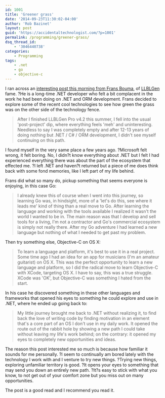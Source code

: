 ```yaml
---
id: 1001
title: 'Greener grass'
date: '2014-09-23T11:30:02-04:00'
author: 'Rob Bazinet'
layout: post
guid: 'https://accidentaltechnologist.com/?p=1001'
permalink: /programming/greener-grass/
dsq_thread_id:
    - '3046440738'
categories:
    - Programming
tags:
    - .net
    - go
    - objective-c
---
```


I ran across an [interesting post this morning from Frans Bouma](http://weblogs.asp.net/fbouma/greener-grass), of [LLBLGen](http://www.llblgen.com) fame. ?He is a long-time .NET developer who felt a bit complacent in the work he had been doing on .NET and ORM development. Frans decided to explore some of the recent cool technologies to see how green the grass was on the other side of the technology fence.

> After I finished LLBLGen Pro v4.2 this summer, I fell into the usual 'post-project' dip, where everything feels 'meh' and uninteresting. Needless to say I was completely empty and after 12-13 years of doing nothing but .NET / C# / ORM development, I didn't see myself continuing on this path.

I found myself in the very same place a few years ago. ?Microsoft felt wrong, it felt boring. No, I didn?t know everything about .NET but I felt I had experienced everything there was about the part of the ecosystem that effected me. ?I left .NET and haven?t returned but a piece of me does think back with some fond memories, like I left part of my life behind.

Frans did what so many do, pickup something that seems everyone is enjoying, in this case Go:

> I already knew this of course when I went into this journey, so learning Go was, in hindsight, more of a 'let's do this, see where it leads me' kind of thing than a real move to Go. After learning the language and working with the tools available I realized it wasn't the world I wanted to be in. The main reason was that I develop and sell tools for a living, I'm not a contractor and Go's commercial ecosystem is simply not really there. After my Go adventure I had learned a new language but nothing of what I needed to get past my problem.

Then try something else, Objective-C on OS X:

> To learn a language and platform, it's best to use it in a real project. Some time ago I had an idea for an app for musicians (I'm an amateur guitarist) on OS X. This was the perfect opportunity to learn a new language and platform, so I did the radical move to learn Objective-C with XCode, targeting OS X. I have to say, this was a true struggle. XCode was 'OK', but Objective-C was something I hated from the start.

In his case he discovered something in these other languages and frameworks that opened his eyes to something he could explore and use in .NET, where he ended up going back to:

> My little journey brought me back to .NET without realizing it, to find back the love of writing code by finding motivation in an element that's a core part of an OS I don't use in my daily work. It opened the route out of the rabbit hole by showing a new path I could take without leaving my life's work behind; on the contrary: it opened my eyes to completely new opportunities and ideas.

The reason this post interested me so much is because how familiar it sounds for me personally. ?I seem to continually am bored lately with the technology I work with and I venture to try new things. ?Trying new things, exploring unfamiliar territory is good. ?It opens your eyes to something that may send you down an entirely new path. ?It?s easy to stick with what you know, to not get out of your comfort zone but you miss out on many opportunities.

The post is a good read and I recommend you read it.